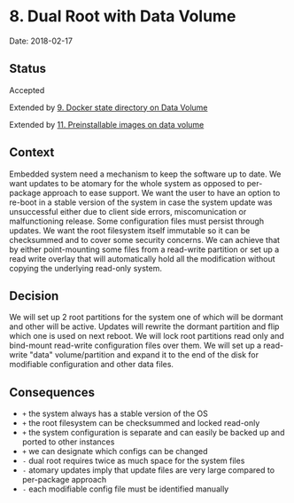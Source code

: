 # 8. Dual Root with Data Volume

Date: 2018-02-17

## Status

Accepted

Extended by [9. Docker state directory on Data Volume](0009-docker-state-directory-on-data-volume.md)

Extended by [11. Preinstallable images on data volume](0011-preinstallable-images-on-data-volume.md)

## Context

Embedded system need a mechanism to keep the software up to date. We want updates to be atomary for the whole system as opposed to per-package approach to ease support. We want the user to have an option to re-boot in a stable version of the system in case the system update was unsuccessful either due to client side errors, miscomunication or malfunctioning release. Some configuration files must persist through updates. We want the root filesystem itself immutable so it can be checksummed and to cover some security concerns. We can achieve that by either point-mounting some files from a read-write partition or set up a read write overlay that will automatically hold all the modification without copying the underlying read-only system.

## Decision

We will set up 2 root partitions for the system one of which will be dormant and other will be active. Updates will rewrite the dormant partition and flip which one is used on next reboot. We will lock root partitions read only and bind-mount read-write configuration files over them. We will set up a read-write "data" volume/partition and expand it to the end of the disk for modifiable configuration and other data files.

## Consequences

- `+` the system always has a stable version of the OS
- `+` the root filesystem can be checksummed and locked read-only
- `+` the system configuration is separate and can easily be backed up and ported to other instances
- `+` we can designate which configs can be changed
- `-` dual root requires twice as much space for the system files
- `-` atomary updates imply that update files are very large compared to per-package approach
- `-` each modifiable config file must be identified manually
